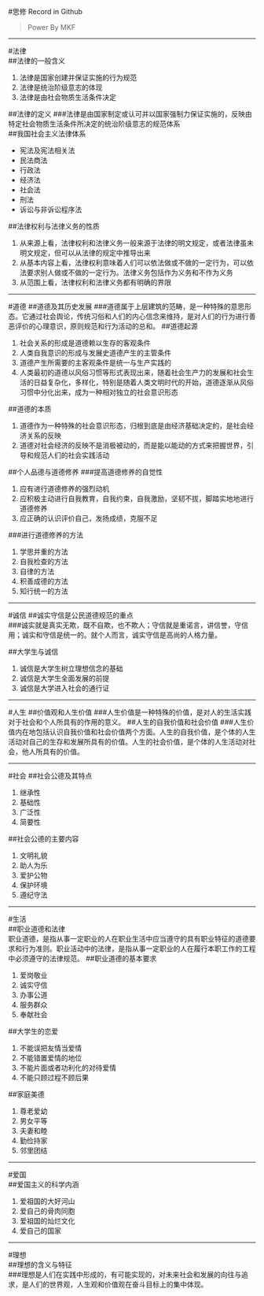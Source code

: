 #思修 Record in Github
>Power By MKF

***
#法律  
##法律的一般含义  
1. 法律是国家创建并保证实施的行为规范
2. 法律是统治阶级意志的体现  
3. 法律是由社会物质生活条件决定  

##法律的定义
###法律是由国家制定或认可并以国家强制力保证实施的，反映由特定社会物质生活条件所决定的统治阶级意志的规范体系  
##我国社会主义法律体系
* 宪法及宪法相关法  
* 民法商法  
* 行政法  
* 经济法  
* 社会法  
* 刑法  
* 诉讼与非诉讼程序法  

##法律权利与法律义务的性质
1. 从来源上看，法律权利和法律义务一般来源于法律的明文规定，或者法律虽未明文规定，但可以从法律的规定中推导出来
2. 从基本内容上看，法律权利意味着人们可以依法做或不做的一定行为，可以依法要求别人做或不做的一定行为。法律义务包括作为义务和不作为义务
3. 从范围上看，法律权利和法律义务都有明确的界限
***
#道德
##道德及其历史发展
###道德属于上层建筑的范畴，是一种特殊的意思形态。它通过社会舆论，传统习俗和人们的内心信念来维持，是对人们的行为进行善恶评价的心理意识，原则规范和行为活动的总和。
##道德起源
1. 社会关系的形成是道德赖以生存的客观条件
2. 人类自我意识的形成与发展史道德产生的主管条件
3. 道德产生所需要的主客观条件是统一与生产实践的
4. 人类最初的道德以风俗习惯等形式表现出来，随着社会生产力的发展和社会生活的日益复杂化，多样化，特别是随着人类文明时代的开始，道德逐渐从风俗习惯中分化出来，成为一种相对独立的社会意识形态

##道德的本质
1. 道德作为一种特殊的社会意识形态，归根到底是由经济基础决定的，是社会经济关系的反映
2. 道德对社会经济的反映不是消极被动的，而是能以能动的方式来把握世界，引导和规范人们的社会实践活动

##个人品德与道德修养
###提高道德修养的自觉性
1. 应有进行道德修养的强烈动机
2. 应积极主动进行自我教育，自我约束，自我激励，坚韧不拔，脚踏实地地进行道德修养
3. 应正确的认识评价自己，发扬成绩，克服不足

###进行道德修养的方法
1. 学思并重的方法
2. 自我检查的方法
3. 自律的方法
4. 积善成德的方法
5. 知行统一的方法

***
#诚信
##诚实守信是公民道德规范的重点  
###诚实就是真实无欺，既不自欺，也不欺人；守信就是重诺言，讲信誉，守信用；诚实和守信是统一的。就个人而言，诚实守信是高尚的人格力量。  

##大学生与诚信
1. 诚信是大学生树立理想信念的基础
2. 诚信是大学生全面发展的前提
3. 诚信是大学进入社会的通行证

***

#人生
##价值观和人生价值
###人生价值是一种特殊的价值，是对人的生活实践对于社会和个人所具有的作用的意义。
##人生的自我价值和社会价值
###人生价值内在地包括认识自我价值和社会价值两个方面。人生的自我价值，是个体的人生活动对自己的生存和发展所具有的价值。人生的社会价值，是个体的人生活动对社会，他人所具有的价值。

***

#社会
##社会公德及其特点  
1. 继承性
2. 基础性
3. 广泛性
4. 简要性

##社会公德的主要内容  
1. 文明礼貌
2. 助人为乐
3. 爱护公物
4. 保护环境
5. 遵纪守法

***

#生活  
##职业道德和法律  
职业道德，是指从事一定职业的人在职业生活中应当遵守的具有职业特征的道德要求和行为准则。职业活动中的法律，是指从事一定职业的人在履行本职工作的工程中必须遵守的法律规范。
##职业道德的基本要求
1. 爱岗敬业
2. 诚实守信
3. 办事公道
4. 服务群众
5. 奉献社会

##大学生的恋爱
1. 不能误把友情当爱情
2. 不能错置爱情的地位
3. 不能片面或者功利化的对待爱情
4. 不能只顾过程不顾后果

##家庭美德
1. 尊老爱幼
2. 男女平等
3. 夫妻和睦
4. 勤俭持家
5. 邻里团结

***

#爱国  
##爱国主义的科学内涵  
1. 爱祖国的大好河山
2. 爱自己的骨肉同胞
3. 爱祖国的灿烂文化
4. 爱自己的国家

***

#理想  
##理想的含义与特征  
###理想是人们在实践中形成的，有可能实现的，对未来社会和发展的向往与追求，是人们的世界观，人生观和价值观在奋斗目标上的集中体现。  
